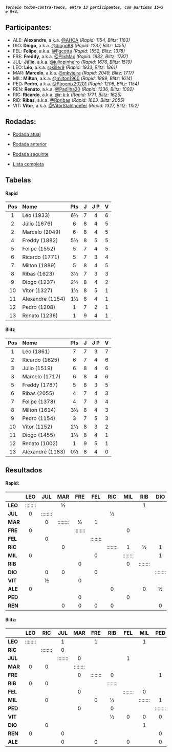 ***`Torneio todos-contra-todos, entre 13 participantes, com partidas 15+5 e 5+4.`***

## Participantes:

* ALE: **Alexandre**, a.k.a. [@AHCA](https://www.lichess.org/@/AHCA) *(Rapid: 1154, Blitz: 1183)*
* DIO: **Diogo**, a.k.a. [@diogo98](https://www.lichess.org/@/diogo98) *(Rapid: 1237, Blitz: 1455)*
* FEL: **Felipe**, a.k.a. [@Fgcotta](https://www.lichess.org/@/Fgcotta) *(Rapid: 1552, Blitz: 1378)*
* FRE: **Freddy**, a.k.a. [@PlixMax](https://www.lichess.org/@/PlixMax) *(Rapid: 1882, Blitz: 1787)*
* JUL: **Júlio**, a.k.a. [@juliopinheiro](https://www.lichess.org/@/juliopinheiro) *(Rapid: 1676, Blitz: 1519)*
* LEO: **Léo**, a.k.a. [@killer9](https://www.lichess.org/@/killer9) *(Rapid: 1933, Blitz: 1861)*
* MAR: **Marcelo**, a.k.a. [@mkvieira](https://www.lichess.org/@/mkvieira) *(Rapid: 2049, Blitz: 1717)*
* MIL: **Milton**, a.k.a. [@milton1960](https://www.lichess.org/@/milton1960) *(Rapid: 1889, Blitz: 1614)*
* PED: **Pedro**, a.k.a. [@Phoenix20201](https://www.lichess.org/@/Phoenix20201) *(Rapid: 1208, Blitz: 1154)*
* REN: **Renato**, a.k.a. [@Padilha20](https://www.lichess.org/@/Padilha20) *(Rapid: 1236, Blitz: 1002)*
* RIC: **Ricardo**, a.k.a. [@r-k-k](https://www.lichess.org/@/r-k-k) *(Rapid: 1771, Blitz: 1625)*
* RIB: **Ribas**, a.k.a. [@Rpribas](https://www.lichess.org/@/Rpribas) *(Rapid: 1623, Blitz: 2055)*
* VIT: **Vitor**, a.k.a. [@VitorStahlhoefer](https://www.lichess.org/@/VitorStahlhoefer) *(Rapid: 1327, Blitz: 1152)*

## Rodadas:

* [Rodada atual](https://grupo-de-xadrez.github.io/rodadas/9)

* [Rodada anterior](https://grupo-de-xadrez.github.io/rodadas/8)

* [Rodada seguinte](https://grupo-de-xadrez.github.io/rodadas/10)

* [Lista completa](https://grupo-de-xadrez.github.io/rodadas)

## Tabelas

#### Rapid

| Pos | Nome | Pts | J | J P | V |
| :---: | :--- | :---: | :---: | :---: | :---: |
| 1 | Léo (1933) | 6½ | 7 | 4 | 6 |
| 2 | Júlio (1676) | 6 | 8 | 4 | 5 |
| 2 | Marcelo (2049) | 6 | 8 | 4 | 5 |
| 4 | Freddy (1882) | 5½ | 8 | 5 | 5 |
| 5 | Felipe (1552) | 5 | 7 | 4 | 5 |
| 6 | Ricardo (1771) | 5 | 7 | 3 | 4 |
| 7 | Milton (1889) | 5 | 8 | 4 | 5 |
| 8 | Ribas (1623) | 3½ | 7 | 3 | 3 |
| 9 | Diogo (1237) | 2½ | 8 | 4 | 2 |
| 10 | Vitor (1327) | 1½ | 8 | 5 | 1 |
| 11 | Alexandre (1154) | 1½ | 8 | 4 | 1 |
| 12 | Pedro (1208) | 1 | 7 | 2 | 1 |
| 13 | Renato (1236) | 1 | 9 | 4 | 1 |

#### Blitz

| Pos | Nome | Pts | J | J P | V |
| :---: | :--- | :---: | :---: | :---: | :---: |
| 1 | Léo (1861) | 7 | 7 | 3 | 7 |
| 2 | Ricardo (1625) | 6 | 7 | 4 | 6 |
| 3 | Júlio (1519) | 6 | 8 | 4 | 6 |
| 3 | Marcelo (1717) | 6 | 8 | 4 | 6 |
| 5 | Freddy (1787) | 5 | 8 | 3 | 5 |
| 6 | Ribas (2055) | 4 | 7 | 4 | 3 |
| 7 | Felipe (1378) | 4 | 7 | 3 | 4 |
| 8 | Milton (1614) | 3½ | 8 | 4 | 3 |
| 9 | Pedro (1154) | 3 | 7 | 5 | 3 |
| 10 | Vitor (1152) | 2½ | 8 | 3 | 2 |
| 11 | Diogo (1455) | 1½ | 8 | 4 | 1 |
| 12 | Renato (1002) | 1 | 9 | 5 | 1 |
| 13 | Alexandre (1183) | 0½ | 8 | 4 | 0 |

## Resultados

#### Rapid:

| | LEO | JUL | MAR | FRE | FEL | RIC | MIL | RIB | DIO | VIT | ALE | PED | REN |
| :--- | :---: | :---: | :---: | :---: | :---: | :---: | :---: | :---: | :---: | :---: | :---: | :---: | :---: |
| **LEO** | :::::::: |  | ½ |  |  |  |  | 1 |  |  |  |  | 1 |
| **JUL** | 0 | :::::::: |  |  |  | ½ |  |  |  |  | 1 |  | 1 |
| **MAR** |  | 0 | :::::::: | ½ | 1 |  |  |  |  |  |  | 1 |  |
| **FRE** | 0 |  |  | :::::::: |  |  | 0 |  |  |  | 1 |  |  |
| **FEL** |  | 0 |  |  | :::::::: |  |  |  |  | 1 | 1 |  |  |
| **RIC** |  |  | 0 |  |  | :::::::: | 1 | ½ | 1 |  |  |  |  |
| **MIL** | 0 |  |  |  | 0 |  | :::::::: |  | 1 | 1 |  |  |  |
| **RIB** |  |  |  | 0 |  |  | 0 | :::::::: |  | 1 |  | 1 |  |
| **DIO** |  | 0 | 0 |  | 0 |  |  |  | :::::::: | 1 |  |  |  |
| **VIT** |  | ½ |  | 0 |  |  |  |  |  | :::::::: |  |  | 0 |
| **ALE** | 0 |  |  |  |  | 0 |  | 0 | ½ |  | :::::::: |  |  |
| **PED** |  |  |  | 0 |  |  | 0 |  |  | 0 | 0 | :::::::: | 1 |
| **REN** |  |  | 0 | 0 | 0 | 0 |  |  | 0 |  |  |  | :::::::: |

#### Blitz:

| | LEO | RIC | JUL | MAR | FRE | RIB | FEL | MIL | PED | VIT | DIO | REN | ALE |
| :--- | :---: | :---: | :---: | :---: | :---: | :---: | :---: | :---: | :---: | :---: | :---: | :---: | :---: |
| **LEO** | :::::::: |  | 1 |  | 1 |  |  | 1 |  |  |  |  | 1 |
| **RIC** |  | :::::::: | 0 |  |  |  |  |  |  |  |  | 1 | 1 |
| **JUL** |  |  | :::::::: | 0 |  |  | 1 |  |  | 1 | 1 |  |  |
| **MAR** | 0 | 0 |  | :::::::: |  |  |  |  |  |  | 1 | 1 |  |
| **FRE** |  |  |  | 0 | :::::::: | 0 |  |  | 1 | 1 |  | 1 |  |
| **RIB** | 0 | 0 |  |  |  | :::::::: |  |  |  |  |  |  | 1 |
| **FEL** |  |  |  | 0 |  |  | :::::::: | 0 |  |  | 1 | 1 |  |
| **MIL** |  | 0 |  |  | 0 | ½ |  | :::::::: | 1 |  |  |  |  |
| **PED** |  |  |  | 0 |  | 0 |  |  | :::::::: |  |  |  |  |
| **VIT** |  |  |  |  |  | ½ | 0 | 0 | 0 | :::::::: | 1 |  |  |
| **DIO** |  | 0 |  |  |  |  |  | 1 |  |  | :::::::: | 0 | ½ |
| **REN** | 0 |  | 0 |  |  |  |  |  | 0 | 0 |  | :::::::: |  |
| **ALE** |  |  | 0 |  | 0 |  | 0 |  | 0 |  |  |  | :::::::: |

